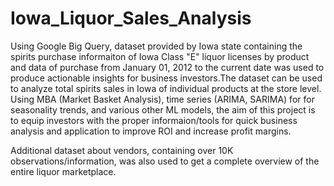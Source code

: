 # Iowa_Liquor_Sales_Analysis

Using Google Big Query, dataset provided by Iowa state containing the spirits purchase informaiton of Iowa Class "E" liquor licenses by product and 
data of purchase from January 01, 2012 to the current date was used to produce actionable insights for business investors.The dataset can be used to 
analyze total spirits sales in  Iowa of individual products at the store level. Using MBA (Market Basket Analysis), time series (ARIMA, SARIMA) for 
for seasonality trends, and various other ML models, the aim of this project is to equip investors with the proper informaion/tools for quick
business analysis and application to improve ROI and increase profit margins.

Additional dataset about vendors, containing over 10K observations/information, was also used to get a complete overview of the entire liquor marketplace.

